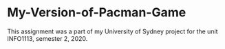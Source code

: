 # My-Version-of-Pacman-Game

This assignment was a part of my University of Sydney project for the unit INFO1113, semester 2, 2020.
